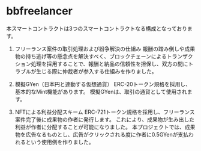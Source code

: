 # bbfreelancer
本スマートコントラクトは3つのスマートコントラクトなる構成となっております。

1. フリーランス案件の取引処理および紛争解決の仕組み
報酬の踏み倒しや成果物の持ち逃げ等の懸念点を解決すべく、ブロックチェーンによるトランザクション処理を採用することで、報酬と納品の信頼性を担保し、双方の間にトラブルが生じる際に仲裁者が参入する仕組みを作りました。

2. 模擬GYen（日本円と連動する仮想通貨）
ERC-20トークン規格を採用し、基本的なMint機能があります。
模擬GYenは、取引の通貨として使用されます。

4. NFTによる利益分配スキーム
ERC-721トークン規格を採用し、フリーランス案件完了後に成果物の作者に発行します。
これにより、成果物が生み出した利益が作者に分配することが可能になりました。
本プロジェクトでは、成果物を広告なるものとし、広告がクリックされる度に作者に0.5GYenが支払われるという使用例を作りました。
